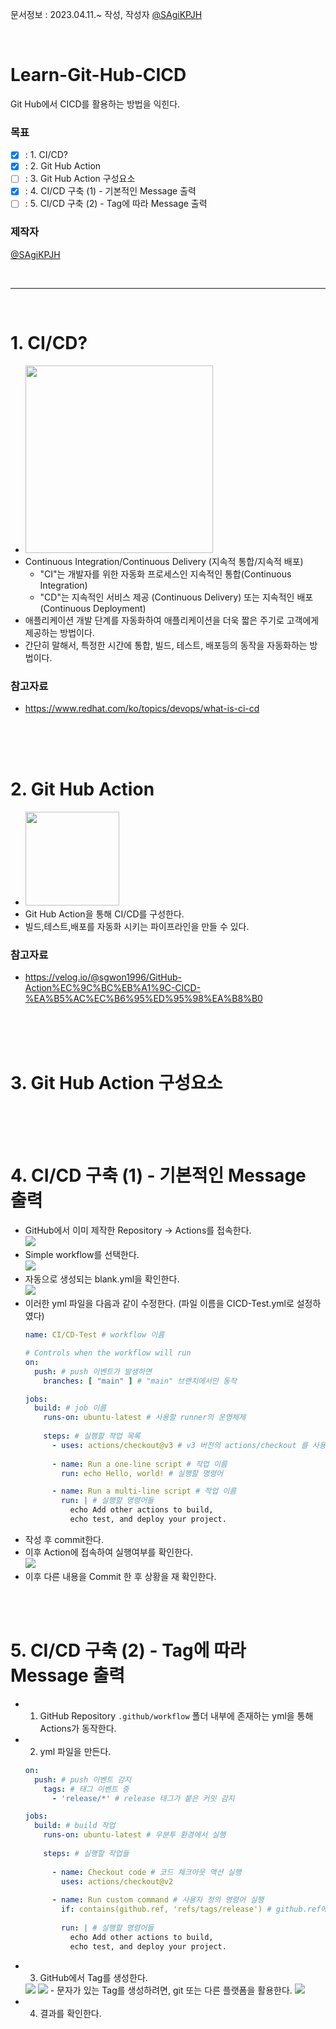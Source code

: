 문서정보 : 2023.04.11.~ 작성, 작성자 [@SAgiKPJH](https://github.com/SAgiKPJH)

<br>

# Learn-Git-Hub-CICD
Git Hub에서 CICD를 활용하는 방법을 익힌다.

### 목표
- [x] : 1. CI/CD?
- [x] : 2. Git Hub Action
- [ ] : 3. Git Hub Action 구성요소
- [x] : 4. CI/CD 구축 (1) - 기본적인 Message 출력
- [ ] : 5. CI/CD 구축 (2) - Tag에 따라 Message 출력

### 제작자
[@SAgiKPJH](https://github.com/SAgiKPJH)

<br>

---

<br>

# 1. CI/CD?
- <img src="https://user-images.githubusercontent.com/66783849/231069040-c8d4b38e-c8a7-4db7-a2b0-55e5a3198539.png" width="300">  
- Continuous Integration/Continuous Delivery (지속적 통합/지속적 배포)
  - "CI"는 개발자를 위한 자동화 프로세스인 지속적인 통합(Continuous Integration)
  - "CD"는 지속적인 서비스 제공 (Continuous Delivery) 또는 지속적인 배포 (Continuous Deployment)
- 애플리케이션 개발 단계를 자동화하여 애플리케이션을 더욱 짧은 주기로 고객에게 제공하는 방법이다.
- 간단히 말해서, 특정한 시간에 통합, 빌드, 테스트, 배포등의 동작을 자동화하는 방법이다.

### 참고자료

- https://www.redhat.com/ko/topics/devops/what-is-ci-cd

<br><br><br>

# 2. Git Hub Action

- <img src="https://user-images.githubusercontent.com/66783849/231070276-58dbb733-7546-4456-86b7-ff98d6e0d56d.png" width="150">
- Git Hub Action을 통해 CI/CD를 구성한다.
- 빌드,테스트,배포를 자동화 시키는 파이프라인을 만들 수 있다.

### 참고자료
- https://velog.io/@sgwon1996/GitHub-Action%EC%9C%BC%EB%A1%9C-CICD-%EA%B5%AC%EC%B6%95%ED%95%98%EA%B8%B0

<br><br><br>

# 3. Git Hub Action 구성요소



<br><br><br>

# 4. CI/CD 구축 (1) - 기본적인 Message 출력

- GitHub에서 이미 제작한 Repository -> Actions를 접속한다.  
  <img src="https://user-images.githubusercontent.com/66783849/231161193-e5354ee6-8f61-493b-aa48-d3cf2c97726e.png">  
- Simple workflow를 선택한다.  
  <img src="https://user-images.githubusercontent.com/66783849/231161416-c53254dc-ca27-408a-81a9-e14112f38f39.png">  
- 자동으로 생성되는 blank.yml을 확인한다.  
  <img src="https://user-images.githubusercontent.com/66783849/231161818-cd63ca6f-ba63-4db9-81fa-78c1a8929fd3.png">  
- 이러한 yml 파일을 다음과 같이 수정한다. (파일 이름을 CICD-Test.yml로 설정하였다)  
  ```yml
  name: CI/CD-Test # workflow 이름
  
  # Controls when the workflow will run
  on:
    push: # push 이벤트가 발생하면
      branches: [ "main" ] # "main" 브랜치에서만 동작
  
  jobs:
    build: # job 이름
      runs-on: ubuntu-latest # 사용할 runner의 운영체제
      
      steps: # 실행할 작업 목록
        - uses: actions/checkout@v3 # v3 버전의 actions/checkout 를 사용
   
        - name: Run a one-line script # 작업 이름
          run: echo Hello, world! # 실행할 명령어
  
        - name: Run a multi-line script # 작업 이름
          run: | # 실행할 명령어들
            echo Add other actions to build,
            echo test, and deploy your project.
  ```
- 작성 후 commit한다.
- 이후 Action에 접속하여 실행여부를 확인한다.  
  <img src="https://user-images.githubusercontent.com/66783849/231165951-ec169923-5797-4ef1-8cb3-56816225e420.png">  
- 이후 다른 내용을 Commit 한 후 상황을 재 확인한다.

<br><br>

# 5. CI/CD 구축 (2) - Tag에 따라 Message 출력

- 1. GitHub Repository `.github/workflow` 폴더 내부에 존재하는 yml을 통해 Actions가 동작한다.
- 2. yml 파일을 만든다.
  ```yml
  on:
    push: # push 이벤트 감지
      tags: # 태그 이벤트 중
        - 'release/*' # release 태그가 붙은 커밋 감지
  
  jobs:
    build: # build 작업
      runs-on: ubuntu-latest # 우분투 환경에서 실행
      
      steps: # 실행할 작업들
      
        - name: Checkout code # 코드 체크아웃 액션 실행
          uses: actions/checkout@v2
          
        - name: Run custom command # 사용자 정의 명령어 실행
          if: contains(github.ref, 'refs/tags/release') # github.ref에 'refs/tags/release' 문자열이 포함되어 있는지 확인
          
          run: | # 실행할 명령어들
            echo Add other actions to build,
            echo test, and deploy your project.
  ```
- 3. GitHub에서 Tag를 생성한다.  
  <img src="https://user-images.githubusercontent.com/66783849/236379090-5700d891-364b-41c3-b948-80cf6bd95b6f.png"/>  
  <img src="https://user-images.githubusercontent.com/66783849/236379064-0d42e8f2-0644-4191-a822-1e5aabe639c9.png"/>  
  - 문자가 있는 Tag를 생성하려면, git 또는 다른 플랫폼을 활용한다.  
    <img src="https://user-images.githubusercontent.com/66783849/236379607-0721d46f-7d25-4328-a6fe-9a029feb657d.png"/>  
- 4. 결과를 확인한다.  